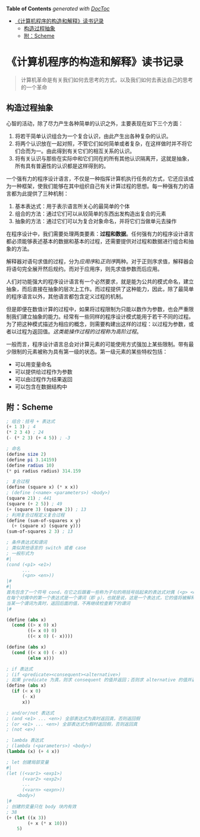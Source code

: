 <!-- START doctoc generated TOC please keep comment here to allow auto update -->
<!-- DON'T EDIT THIS SECTION, INSTEAD RE-RUN doctoc TO UPDATE -->
**Table of Contents**  *generated with [DocToc](https://github.com/thlorenz/doctoc)*

- [《计算机程序的构造和解释》读书记录](#%E8%AE%A1%E7%AE%97%E6%9C%BA%E7%A8%8B%E5%BA%8F%E7%9A%84%E6%9E%84%E9%80%A0%E5%92%8C%E8%A7%A3%E9%87%8A%E8%AF%BB%E4%B9%A6%E8%AE%B0%E5%BD%95)
  - [构造过程抽象](#%E6%9E%84%E9%80%A0%E8%BF%87%E7%A8%8B%E6%8A%BD%E8%B1%A1)
  - [附：Scheme](#%E9%99%84scheme)

<!-- END doctoc generated TOC please keep comment here to allow auto update -->


# 《计算机程序的构造和解释》读书记录

> 计算机革命是有关我们如何去思考的方式，以及我们如何去表达自己的思考的一个革命

## 构造过程抽象

心智的活动，除了尽力产生各种简单的认识之外，主要表现在如下三个方面：

1. 将若干简单认识组合为一个复合认识，由此产生出各种复杂的认识。
2. 将两个认识放在一起对照，不管它们如何简单或者复杂，在这样做时并不将它们合而为一。由此得到有关它们的相互关系的认识。
3. 将有关认识与那些在实际中和它们同在的所有其他认识隔离开，这就是抽象，所有具有普遍性的认识都是这样得到的。

一个强有力的程序设计语言，不仅是一种指挥计算机执行任务的方式，它还应该成为一种框架，使我们能够在其中组织自己有关计算过程的思想。每一种强有力的语言都为此提供了三种机制：

1. 基本表达式：用于表示语言所关心的最简单的个体
2. 组合的方法：通过它们可以从较简单的东西出发构造出复合的元素
3. 抽象的方法：通过它们可以为复合对象命名，并将它们当做单元去操作

在程序设计中，我们需要处理两类要素：**过程和数据**。任何强有力的程序设计语言都必须能够表述基本的数据和基本的过程，还需要提供对过程和数据进行组合和抽象的方法。

解释器对语句求值的过程，分为*应用序*和*正则序*两种。对于正则序求值，解释器会将语句完全展开然后规约。而对于应用序，则先求值参数而后应用。

人们对功能强大的程序设计语言有一个必然要求，就是能为公共的模式命名，建立抽象，而后直接在抽象的层次上工作。而过程提供了这种能力，因此，除了最简单的程序语言以外，其他语言都包含定义过程的机制。

但是即便在数值计算的过程中，如果将过程限制为只能以数作为参数，也会严重限制我们建立抽象的能力。经常有一些同样的程序设计模式能用于若干不同的过程。为了把这种模式描述为相应的概念，则需要构建出这样的过程：以过程为参数，或者以过程为返回值。*这类能操作过程的过程称为高阶过程*。

一般而言，程序设计语言总会对计算元素的可能使用方式强加上某些限制。带有最少限制的元素被称为具有第一级的状态。第一级元素的某些特权包括：

- 可以用变量命名
- 可以提供给过程作为参数
- 可以由过程作为结果返回
- 可以包含在数据结构中

## 附：Scheme

```scheme
; 组合：括号 + 表达式
(+ 1 3) ; 4
(* 2 3 4) ; 24
(- (* 2 3) (+ 4 5)) ; -3

; 命名
(define size 2)
(define pi 3.14159)
(define radius 10)
(* pi radius radius) 314.159

; 复合过程
(define (square x) (* x x))
; (define (<name> <parameters>) <body>)
(square 21) ; 441
(square (+ 2 5)) ; 49
(+ (square 3) (square 2)) ; 13
; 利用复合过程定义复合过程
(define (sum-of-squares x y)
  (+ (square x) (square y)))
(sum-of-squares 2 3) ; 13

; 条件表达式和谓词
; 类似其他语言的 switch 或者 case
; 一般形式为
#|
(cond (<p1> <e1>)
      ...
      (<pn> <en>))
|#
#|
首先包含了一个符号 cond，在它之后跟着一些称为子句的用括号括起来的表达式对偶 (<p> <e>)
在每个对偶中的第一个表达式是一个谓词（即 p），也就是说，这是一个表达式，它的值将被解释为真或者假
当某一个谓词为真时，返回后面的值，不再继续检查剩下的谓词
|#

(define (abs x)
  (cond ((> x 0) x)
        ((= x 0) 0)
        ((< x 0) (- x))))

(define (abs x)
  (cond ((< x 0) (- x))
        (else x)))

; if 表达式
; (if <predicate><consequent><alternative>)
; 如果 predicate 为真，则求 consequent 的值并返回；否则求 alternative 的值并返回
(define (abs x)
  (if (< x 0)
      (- x)
      x))

; and/or/not 表达式
; (and <e1> ... <en>) 全部表达式为真时返回真，否则返回假
; (or <e1> ... <en>) 全部表达式为假时返回假，否则返回真
; (not <e>)

; lambda 表达式
; (lambda (<parameters>) <body>)
(lambda (x) (+ 4 x))

; let 创建局部变量
#|
(let ((<var1> <exp1>)
      (<var2> <exp2>)
      ...
      (<varn> <expn>))
    <body>)
|#
; 创建的变量只在 body 块内有效
; 38
(+ (let ((x 3))
        (+ x (* x 10)))
    5)
```
